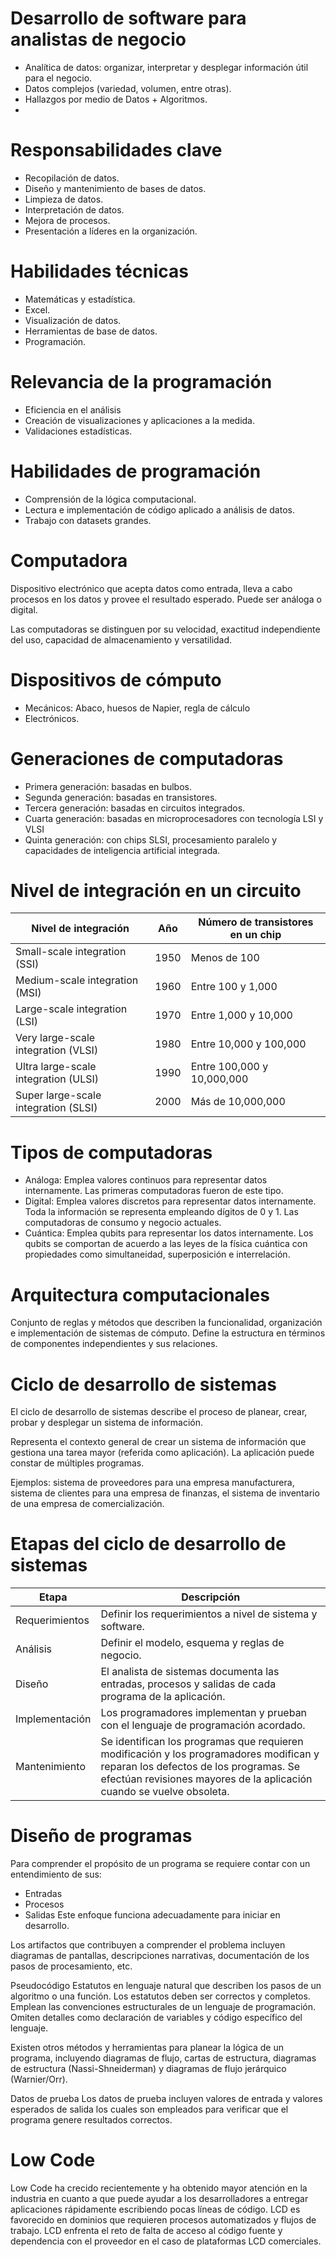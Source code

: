 # Desarrollo de software para analistas de negocio

* Analítica de datos: organizar, interpretar y desplegar información útil para el negocio.
* Datos complejos (variedad, volumen, entre otras).
* Hallazgos por medio de Datos + Algoritmos.
* 
# Responsabilidades clave
* Recopilación de datos.
* Diseño y mantenimiento de bases de datos.
* Limpieza de datos.
* Interpretación de datos.
* Mejora de procesos.
* Presentación a líderes en la organización.

# Habilidades técnicas
* Matemáticas y estadística.
* Excel.
* Visualización de datos.
* Herramientas de base de datos.
* Programación.

# Relevancia de la programación
* Eficiencia en el análisis
* Creación de visualizaciones y aplicaciones a la medida.
* Validaciones estadísticas.

# Habilidades de programación
* Comprensión de la lógica computacional.
* Lectura e implementación de código aplicado a análisis de datos.
* Trabajo con datasets grandes.

# Computadora
Dispositivo electrónico que acepta datos como entrada, lleva a cabo procesos en los datos y provee el resultado esperado. Puede ser análoga o digital.

Las computadoras se distinguen por su velocidad, exactitud independiente del uso, capacidad de almacenamiento y versatilidad.

# Dispositivos de cómputo
* Mecánicos: Abaco, huesos de Napier, regla de cálculo
* Electrónicos.

# Generaciones de computadoras
* Primera generación: basadas en bulbos.
* Segunda generación: basadas en transistores.
* Tercera generación: basadas en circuitos integrados.
* Cuarta generación: basadas en microprocesadores con tecnología LSI y VLSI
* Quinta generación: con chips SLSI, procesamiento paralelo y capacidades de  inteligencia artificial integrada.

# Nivel de integración en un circuito

| Nivel de integración | Año | Número de transistores en un chip |
| --- | --- | --- |
| Small-scale integration (SSI) | 1950 | Menos de 100 |
| Medium-scale integration (MSI) | 1960 | Entre 100 y 1,000 |
| Large-scale integration (LSI) | 1970 | Entre 1,000 y 10,000 |
| Very large-scale integration (VLSI) | 1980 | Entre 10,000 y 100,000 |
| Ultra large-scale integration (ULSI) | 1990 | Entre 100,000 y 10,000,000 |
| Super large-scale integration (SLSI) | 2000 | Más de 10,000,000 |

# Tipos de computadoras
* Análoga: Emplea valores continuos para representar datos internamente. Las primeras computadoras fueron de este tipo.
* Digital: Emplea valores discretos para representar datos internamente. Toda la información se representa empleando dígitos de 0 y 1. Las computadoras de consumo y negocio actuales.
* Cuántica: Emplea qubits para representar los datos internamente. Los qubits se comportan de acuerdo a las leyes de la física cuántica con propiedades como simultaneidad, superposición e interrelación.

# Arquitectura computacionales
Conjunto de reglas y métodos que describen la funcionalidad, organización e implementación de sistemas de cómputo. Define la estructura en términos de componentes independientes y sus relaciones.

# Ciclo de desarrollo de sistemas
El ciclo de desarrollo de sistemas describe el proceso de planear, crear, probar y desplegar un sistema de información.

Representa el contexto general de crear un sistema de información que gestiona una tarea mayor (referida como aplicación). La aplicación puede constar de múltiples programas.

Ejemplos: sistema de proveedores para una empresa manufacturera, sistema de clientes para una empresa de finanzas, el sistema de inventario de una empresa de comercialización.


# Etapas del ciclo de desarrollo de sistemas

| Etapa | Descripción |
| --- | --- | 
| Requerimientos | Definir los requerimientos a nivel de sistema y software. |
| Análisis | Definir el modelo, esquema y reglas de negocio. | 
| Diseño | El analista de sistemas documenta las entradas, procesos y salidas de cada programa de la aplicación. |
| Implementación | Los programadores implementan y prueban con el lenguaje de programación acordado. |
| Mantenimiento | Se identifican los programas que requieren modificación y los programadores modifican y reparan los defectos de los programas. Se efectúan revisiones mayores de la aplicación cuando se vuelve obsoleta. | 

# Diseño de programas
Para comprender  el propósito de un programa se requiere contar con un entendimiento de sus:
* Entradas
* Procesos
* Salidas
Este enfoque funciona adecuadamente para iniciar en desarrollo. 

Los artifactos que contribuyen a comprender el problema incluyen diagramas de pantallas, descripciones narrativas, documentación de los pasos de procesamiento, etc. 

Pseudocódigo
Estatutos en lenguaje natural que describen los pasos de un algoritmo o una función. Los estatutos deben ser correctos y completos. Emplean las convenciones estructurales de un lenguaje de programación. Omiten detalles como declaración de variables y código específico del lenguaje.

Existen otros métodos y herramientas para planear la lógica de un programa, incluyendo diagramas de flujo, cartas de estructura, diagramas de estructura (Nassi-Shneiderman) y diagramas de flujo jerárquico (Warnier/Orr).

Datos de prueba
Los datos de prueba incluyen valores de entrada y valores esperados de salida los cuales son empleados para verificar que el programa genere  resultados correctos.

# Low Code
Low Code ha crecido recientemente y ha obtenido mayor atención en la industria en cuanto a que puede ayudar a los desarrolladores a entregar aplicaciones rápidamente escribiendo pocas líneas de código.
LCD es favorecido en dominios que requieren procesos automatizados y flujos de trabajo. LCD enfrenta el reto de falta de acceso al código fuente y dependencia con el proveedor en el caso de plataformas LCD comerciales.